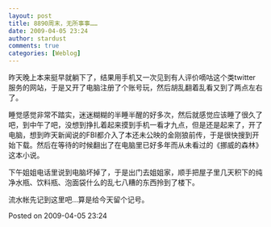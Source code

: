 ```yaml
---
layout: post
title: 8890周末，无所事事……
date: 2009-04-05 23:24
author: stardust
comments: true
categories: [Weblog]
---
```

昨天晚上本来挺早就躺下了，结果用手机又一次见到有人评价嘀咕这个类twitter服务的网站，于是又开了电脑注册了个账号玩，然后胡乱翻着乱看又到了两点左右了。

睡觉感觉非常不踏实，迷迷糊糊的半睡半醒的好多次，然后就感觉应该睡了很久了吧，到中午了吧，没想到挣扎着起来摸到手机一看才九点，但是还是起来了，开了电脑，想到昨天新闻说的FBI都介入了本还未公映的金刚狼前传，于是很快搜到开始下载。然后在等待的时候翻出了在电脑里已好多年而从未看过的《挪威的森林》这本小说。

下午姐姐电话里说到电脑坏掉了，于是出门去姐姐家，顺手把屋子里几天积下的纯净水瓶、饮料瓶、泡面袋什么的乱七八糟的东西拎到了楼下。

流水帐先记到这里吧…算是给今天留个记号。

Posted on 2009-04-05 23:24
